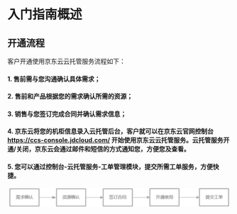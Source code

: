 # 入门指南概述
## 开通流程
客户开通使用京东云云托管服务流程如下：
#### 1. 售前需与您沟通确认具体需求；
#### 2. 售前和产品根据您的需求确认所需的资源；
#### 3. 销售与您签订完成合同并确认需求信息；
#### 4. 京东云将您的机柜信息录入云托管后台，客户就可以在京东云官网控制台 https://ccs-console.jdcloud.com/  开始使用京东云云托管服务。云托管服务开通/关闭，京东云会通过邮件和短信的方式通知您，方便您及查看。
#### 5. 您可以通过控制台-云托管服务-工单管理模块，提交所需工单服务，方便快捷。
![开通流程查看连接](https://github.com/jdcloudcom/cn/blob/cn-Cloud-Cabinet-Service/image/Hyper-Converged-IDC/Cloud-Cabinet-Service/CCS001.png)



